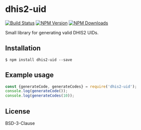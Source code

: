 # dhis2-uid

[![Build Status](https://travis-ci.org/dhis2/dhis2-uid.svg?branch=master)](https://travis-ci.org/dhis2/dhis2-uid)
[![NPM Version](https://img.shields.io/npm/v/dhis2-uid.svg?style=flat)](https://www.npmjs.com/package/dhis2-uid)
[![NPM Downloads](https://img.shields.io/npm/dm/dhis2-uid.svg?style=flat)](https://www.npmjs.com/package/dhis2-uid)

Small library for generating valid DHIS2 UIDs.

## Installation

    $ npm install dhis2-uid --save

## Example usage

```js
const {generateCode, generateCodes} = require('dhis2-uid');
console.log(generateCode());
console.log(generateCodes(10));
```

## License

BSD-3-Clause